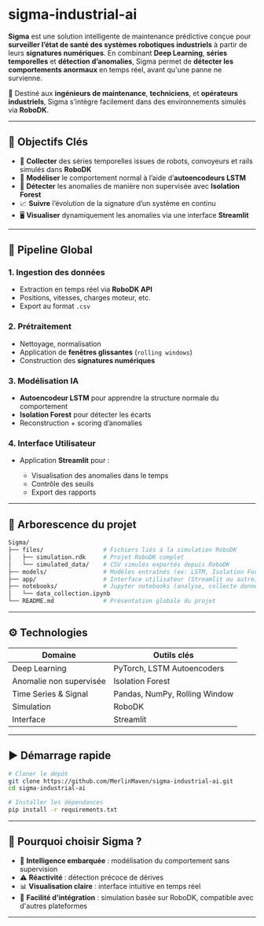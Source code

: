 # sigma-industrial-ai

**Sigma** est une solution intelligente de maintenance prédictive conçue pour **surveiller l’état de santé des systèmes robotiques industriels** à partir de leurs **signatures numériques**.
En combinant **Deep Learning**, **séries temporelles** et **détection d’anomalies**, Sigma permet de **détecter les comportements anormaux** en temps réel, avant qu'une panne ne survienne.

🎯 Destiné aux **ingénieurs de maintenance**, **techniciens**, et **opérateurs industriels**, Sigma s’intègre facilement dans des environnements simulés via **RoboDK**.

---

## 🚀 Objectifs Clés

* 📡 **Collecter** des séries temporelles issues de robots, convoyeurs et rails simulés dans **RoboDK**
* 🧬 **Modéliser** le comportement normal à l’aide d’**autoencodeurs LSTM**
* 🚨 **Détecter** les anomalies de manière non supervisée avec **Isolation Forest**
* 📈 **Suivre** l’évolution de la signature d’un système en continu
* 🖥️ **Visualiser** dynamiquement les anomalies via une interface **Streamlit**

---

## 🔧 Pipeline Global

### 1. Ingestion des données

* Extraction en temps réel via **RoboDK API**
* Positions, vitesses, charges moteur, etc.
* Export au format `.csv` 

### 2. Prétraitement

* Nettoyage, normalisation
* Application de **fenêtres glissantes** (`rolling windows`)
* Construction des **signatures numériques**

### 3. Modélisation IA

* **Autoencodeur LSTM** pour apprendre la structure normale du comportement
* **Isolation Forest** pour détecter les écarts
* Reconstruction + scoring d’anomalies

### 4. Interface Utilisateur

* Application **Streamlit** pour :

  * Visualisation des anomalies dans le temps
  * Contrôle des seuils
  * Export des rapports

---


## 📂 Arborescence du projet

```bash
Sigma/
├── files/                 # Fichiers liés à la simulation RoboDK
│   ├── simulation.rdk     # Projet RoboDK complet
│   └── simulated_data/    # CSV simulés exportés depuis RoboDK
├── models/                # Modèles entraînés (ex: LSTM, Isolation Forest)
├── app/                   # Interface utilisateur (Streamlit ou autre)
├── notebooks/             # Jupyter notebooks (analyse, collecte données, visualisation)
│   └── data_collection.ipynb
└── README.md              # Présentation globale du projet
```

---

## ⚙️ Technologies

| Domaine                 | Outils clés                   |
| ----------------------- | ----------------------------- |
| Deep Learning           | PyTorch, LSTM Autoencoders    |
| Anomalie non supervisée | Isolation Forest              |
| Time Series & Signal    | Pandas, NumPy, Rolling Window |
| Simulation              | RoboDK                        |
| Interface               | Streamlit                     |

---

## ▶️ Démarrage rapide

```bash
# Cloner le dépôt
git clone https://github.com/MerlinMaven/sigma-industrial-ai.git
cd sigma-industrial-ai

# Installer les dépendances
pip install -r requirements.txt

```

---

## 🏁 Pourquoi choisir Sigma ?

* 🧠 **Intelligence embarquée** : modélisation du comportement sans supervision
* ⚠️ **Réactivité** : détection précoce de dérives
* 📊 **Visualisation claire** : interface intuitive en temps réel
* 🔧 **Facilité d’intégration** : simulation basée sur RoboDK, compatible avec d'autres plateformes

---


